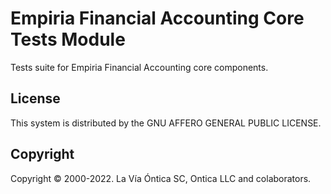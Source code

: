 ﻿# Empiria Financial Accounting Core Tests Module

Tests suite for Empiria Financial Accounting core components.

## License

This system is distributed by the GNU AFFERO GENERAL PUBLIC LICENSE.

## Copyright

Copyright © 2000-2022. La Vía Óntica SC, Ontica LLC and colaborators.
